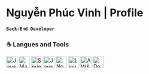 # Nguyễn Phúc Vinh | Profile
**`Back-End Developer`**

### ☕️ Langues and Tools
<img title="Java" align="left" alt="Java" width="30px" src="https://cdn.discordapp.com/attachments/1128652851636351097/1264563938574733312/java-original.png?ex=669e5471&is=669d02f1&hm=8931ee336865c44c077271d349a1041fae5dad320509e1d1f58b8e178fd3c532&" style="max-width: 100%;">
<img title="Maven" align="left" alt="Maven" width="30px" src="https://cdn.discordapp.com/attachments/1128652851636351097/1264563936766722068/maven.png?ex=669e5470&is=669d02f0&hm=a7f596c8ae2005d372423e49f57ad2a3fa008d2922844e3a9f9450ecc6b00871&" style="max-width: 100%;">
<img title="Spring" align="left" alt="Spring" width="30px" src="https://cdn.discordapp.com/attachments/1128652851636351097/1264563936561205402/spring.png?ex=669e5470&is=669d02f0&hm=3db881cfb29a076e94c50a863a879243cc7c15d1ea18834f767c04f7feb49597&" style="max-width: 100%;">
<img title="JavaScript" align="left" alt="JavaScript" width="30px" src="https://cdn.discordapp.com/attachments/1128652851636351097/1264563937475825664/javascript.png?ex=669e5471&is=669d02f1&hm=6d83b26a3881070a2b00118c386e0b104e5cbb376cd631e44b4797f32030139a&" style="max-width: 100%;">
<img title="NodeJS" align="left" alt="NodeJS" width="30px" src="https://cdn.discordapp.com/attachments/1128652851636351097/1264563935982653555/node.png?ex=669e5470&is=669d02f0&hm=697f1e48a6a3933c206df7e63479e30482a1e11535d4af58d48a2440301eaa3a&" style="max-width: 100%;">
<img title="Linux" align="left" alt="Linux" width="30px" src="https://cdn.discordapp.com/attachments/1128652851636351097/1264563937135951925/linux.png?ex=669e5471&is=669d02f1&hm=9d8a3586f3bba3e0cbfa317f75e9a60ba0859252fd9c5475cf220d1b88331cfe&" style="max-width: 100%;">
<img title="AWS" align="left" alt="AWS" width="30px" src="https://cdn.discordapp.com/attachments/1128652851636351097/1264563938314551296/aws.png?ex=669e5471&is=669d02f1&hm=13ee7985e0028c31c32104a51dafc4952836b2a29b1c845f04c5e346588a238a&" style="max-width: 100%;">
<img title="Docker" align="left" alt="Docker" width="30px" src="https://cdn.discordapp.com/attachments/1128652851636351097/1264563937857376266/docker.png?ex=669e5471&is=669d02f1&hm=2b87cad2a8a6e1654e3828b6a4c82abb585d792b32341052ba849005670c51f0&" style="max-width: 100%;">
<br>
